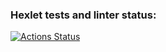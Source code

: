 ### Hexlet tests and linter status:
[![Actions Status](https://github.com/YuliPotapchenko/php-project-48/actions/workflows/hexlet-check.yml/badge.svg)](https://github.com/YuliPotapchenko/php-project-48/actions)